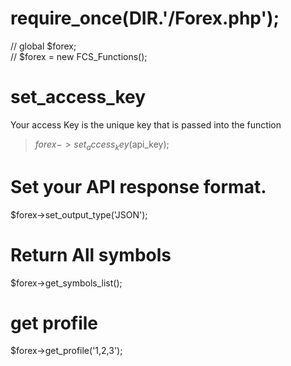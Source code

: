 # require_once(__DIR__.'/Forex.php');

// global $forex;<br>
// $forex = new FCS_Functions();


# set_access_key
Your access Key is the unique key that is passed into the function
> $forex->set_access_key($api_key);


# Set your API response format.
$forex->set_output_type('JSON');


# Return All symbols
$forex->get_symbols_list();


# get profile
$forex->get_profile('1,2,3');
